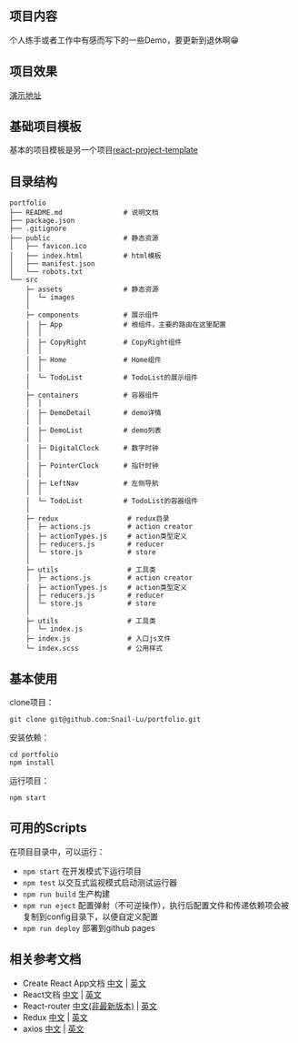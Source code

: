 ## 项目内容
个人练手或者工作中有感而写下的一些Demo，要更新到退休啊😁

## 项目效果
[演示地址](https://snail-lu.github.io/portfolio/)

## 基础项目模板
基本的项目模板是另一个项目[react-project-template](https://github.com/Snail-Lu/react-project-template)

## 目录结构
```
portfolio
├── README.md               # 说明文档
├── package.json
├── .gitignore
├── public                  # 静态资源
│   ├── favicon.ico
│   ├── index.html          # html模板
│   ├── manifest.json
│   └── robots.txt
└── src
    ├─ assets               # 静态资源
    │  └─ images
    │
    ├─ components           # 展示组件
    │  ├─ App               # 根组件，主要的路由在这里配置
    │  │  
    │  ├─ CopyRight         # CopyRight组件
    │  │  
    │  ├─ Home              # Home组件
    │  │  
    │  └─ TodoList          # TodoList的展示组件
    │     
    ├─ containers           # 容器组件
    │  │ 
    │  ├─ DemoDetail        # demo详情
    │  │ 
    │  ├─ DemoList          # demo列表
    │  │ 
    │  ├─ DigitalClock      # 数字时钟
    │  │ 
    │  ├─ PointerClock      # 指针时钟
    │  │ 
    │  ├─ LeftNav           # 左侧导航
    │  │
    │  └─ TodoList          # TodoList的容器组件
    │
    ├─ redux                 # redux目录
    │  ├─ actions.js         # action creator
    │  ├─ actionTypes.js     # action类型定义
    │  ├─ reducers.js        # reducer
    │  └─ store.js           # store
    │ 
    ├─ utils                 # 工具类
    │  ├─ actions.js         # action creator
    │  ├─ actionTypes.js     # action类型定义
    │  ├─ reducers.js        # reducer
    │  └─ store.js           # store
    │ 
    ├─ utils                 # 工具类
    │  └─ index.js          
    ├─ index.js              # 入口js文件
    └─ index.scss            # 公用样式

```


## 基本使用

clone项目：  
```
git clone git@github.com:Snail-Lu/portfolio.git
```
安装依赖： 
```
cd portfolio
npm install 
```

运行项目：
```
npm start
```

## 可用的Scripts
在项目目录中，可以运行：  

* `npm start` 在开发模式下运行项目
* `npm test`  以交互式监视模式启动测试运行器
* `npm run build` 生产构建
* `npm run eject` 配置弹射（不可逆操作），执行后配置文件和传递依赖项会被复制到config目录下，以便自定义配置
* `npm run deploy` 部署到github pages


## 相关参考文档
* Create React App文档 [中文](https://www.html.cn/create-react-app/docs/getting-started/) | [英文](https://create-react-app.dev/docs/getting-started)
* React文档 [中文](https://react.docschina.org/docs/getting-started.html) | [英文](https://reactjs.org/docs/getting-started.html)
* React-router [中文(非最新版本)](http://react-guide.github.io/react-router-cn/index.html) | [英文](https://reacttraining.com/react-router/web/guides/quick-start) 
* Redux [中文](http://cn.redux.js.org) | [英文](https://redux.js.org/introduction/getting-started)
* axios [中文](http://www.axios-js.com/zh-cn/docs/) | [英文](https://github.com/axios/axios)

